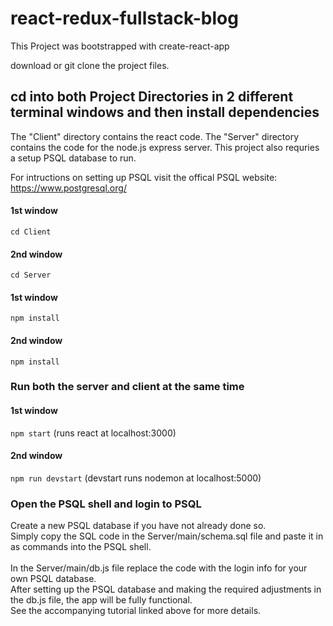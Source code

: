 # react-redux-fullstack-blog

This Project was bootstrapped with create-react-app

download or git clone the project files.

## cd into both Project Directories in 2 different terminal windows and then install dependencies

The "Client" directory contains the react code. The "Server" directory contains the code for the node.js express server. This project also requries a setup PSQL database to run. 

For intructions on setting up PSQL visit the offical PSQL website:
<br />
https://www.postgresql.org/ 


#### 1st window
`cd Client`

#### 2nd window
`cd Server`

#### 1st window
`npm install` 

#### 2nd window
`npm install` 

### Run both the server and client at the same time

#### 1st window 
`npm start`
(runs react at localhost:3000)

#### 2nd window 
`npm run devstart` 
(devstart runs nodemon at localhost:5000)


### Open the PSQL shell and login to PSQL
Create a new PSQL database if you have not already done so. 
<br />
Simply copy the SQL code in the Server/main/schema.sql file and paste it in as commands into the PSQL shell.  
<br />
In the Server/main/db.js file replace the code with the login info for your own PSQL database. 
<br />
After setting up the PSQL database and making the required adjustments in the db.js file, the app will be fully functional. 
<br />
See the accompanying tutorial linked above for more details. 
